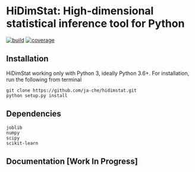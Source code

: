 # HiDimStat: High-dimensional statistical inference tool for Python
[![build][TravisCI]][travis]  [![coverage][CodeCov]][cov]

## Installation 

HiDimStat working only with Python 3, ideally Python 3.6+. For installation,
run the following from terminal

```
git clone https://github.com/ja-che/hidimstat.git
python setup.py install
```

## Dependencies

```
joblib
numpy
scipy
scikit-learn
```


## Documentation [Work In Progress]



[TravisCI]: https://travis-ci.com/ja-che/hidimstat.svg?branch=master "travisCI status"
[travis]: https://travis-ci.com/ja-che/hidimstat

[CodeCov]: https://codecov.io/gh/ja-che/hidimstat/branch/master/graph/badge.svg "CodeCov status"
[cov]: https://codecov.io/gh/ja-che/hidimstat
